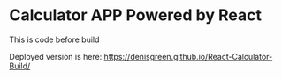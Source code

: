 # Calculator APP Powered by React
This is code before build

Deployed version is here:
https://denisgreen.github.io/React-Calculator-Build/
